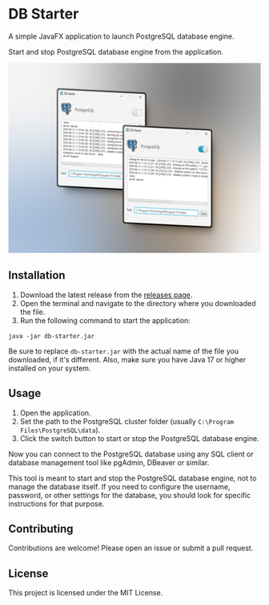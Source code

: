 # DB Starter

A simple JavaFX application to launch PostgreSQL database engine.

Start and stop PostgreSQL database engine from the application.

![Screenshot 1](src/main/resources/org/app/dbstarter/img/screenshot.png)

## Installation

1. Download the latest release from the [releases page](https://github.com/db-starter/db-starter/releases).
2. Open the terminal and navigate to the directory where you downloaded the file.
3. Run the following command to start the application:

```
java -jar db-starter.jar
```

Be sure to replace `db-starter.jar` with the actual name of the file you downloaded, if it's different.
Also, make sure you have Java 17 or higher installed on your system.

## Usage

1. Open the application.
2. Set the path to the PostgreSQL cluster folder (usually `C:\Program Files\PostgreSQL\data`).
3. Click the switch button to start or stop the PostgreSQL database engine.

Now you can connect to the PostgreSQL database using any SQL client or database management tool like pgAdmin, DBeaver or
similar.

This tool is meant to start and stop the PostgreSQL database engine, not to manage the database itself. If you need to
configure the username, password, or other settings for the database, you should look for specific instructions for that
purpose.

## Contributing

Contributions are welcome! Please open an issue or submit a pull request.

## License

This project is licensed under the MIT License.